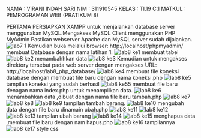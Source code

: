 NAMA : VIRANI INDAH SARI
NIM : 311910545
KELAS : TI.19 C.1
MATKUL : PEMROGRAMAN WEB (PRATIKUM 8)

PERTAMA PERSIAPKAN XAMPP untuk menjalankan database server menggunakan MySQL.Mengakses MySQL Client menggunakan PHP MyAdmin
Pastikan webserver Apache dan MySQL server sudah dijalankan.
![lab7 1](https://user-images.githubusercontent.com/57024231/120849112-d93c1f00-c59f-11eb-8184-8be90dded2c1.png)
Kemudian buka melalui browser: http://localhost/phpmyadmin/
membuat Database dengan nama latihan 1.
![lab8 ke1](https://user-images.githubusercontent.com/57024231/120847966-67afa100-c59e-11eb-9591-b34310593540.png)
membuat tabel
![lab8 ke2](https://user-images.githubusercontent.com/57024231/120848015-726a3600-c59e-11eb-8ffd-be77e98f5f13.png)
menambahhkan data
![lab8 ke3](https://user-images.githubusercontent.com/57024231/120848046-7d24cb00-c59e-11eb-915a-1fa303583757.png)
Kemudian untuk mengakses direktory tersebut pada web server dengan mengakses URL: 
http://localhost/lab8_php_database/
![lab8 ke4](https://user-images.githubusercontent.com/57024231/120848074-89108d00-c59e-11eb-8da2-40ea20a10d28.png)
membuat file koneksi database dengan membuat file baru dengan nama koneksi.php
![lab8 ke5](https://user-images.githubusercontent.com/57024231/120848104-9463b880-c59e-11eb-90d5-6e3a2484365f.png)
tampilan koneksi yang sudah berhasil
![lab8 ke55](https://user-images.githubusercontent.com/57024231/120848150-a0e81100-c59e-11eb-8249-be11983ef473.png)
membuat file baru denagan nama index.php untuk menampilkan data. 
![lab8 ke6](https://user-images.githubusercontent.com/57024231/120848175-aba2a600-c59e-11eb-841a-4db84f33e347.png)
menambahkan data ,dibuat dengan nama file baru tambah.php
![lab8 ke7](https://user-images.githubusercontent.com/57024231/120848205-b5c4a480-c59e-11eb-80bd-7788fd5bc863.png)
![lab8 ke8](https://user-images.githubusercontent.com/57024231/120848230-bf4e0c80-c59e-11eb-952a-902f058886f2.png)
![lab8 ke9](https://user-images.githubusercontent.com/57024231/120848262-ca08a180-c59e-11eb-9789-f9db974ee4fb.png)
tampilan tambah barang.
![lab8 ke10](https://user-images.githubusercontent.com/57024231/120848299-d4c33680-c59e-11eb-85a6-b70738db5563.png)
mengubah data dengan file baru dinamain ubah.php
![lab8 ke11](https://user-images.githubusercontent.com/57024231/120848325-e0166200-c59e-11eb-9da5-da5dc179ba0b.png)
![lab8 ke12](https://user-images.githubusercontent.com/57024231/120848370-eb698d80-c59e-11eb-8fa3-069e8af2a99d.png)
![lab8 ke13](https://user-images.githubusercontent.com/57024231/120848417-f7ede600-c59e-11eb-8cc2-83e8eae2476a.png)
tampilan ubah barang
![lab8 ke14](https://user-images.githubusercontent.com/57024231/120848447-02a87b00-c59f-11eb-8dbd-768dda054b2c.png)
![lab8 ke15](https://user-images.githubusercontent.com/57024231/120848489-0dfba680-c59f-11eb-8297-ddde9a58ae20.png)
menghapus data ,membuat file baru dengan nam hapus.php
![lab8 ke16](https://user-images.githubusercontent.com/57024231/120848521-16ec7800-c59f-11eb-8ee8-f234deb4057d.png)
tampilannya
![lab8 ke17](https://user-images.githubusercontent.com/57024231/120848579-2966b180-c59f-11eb-8022-47eab62b8839.png)
style css
